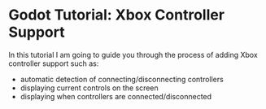 # Godot Tutorial: Xbox Controller Support

In this tutorial I am going to guide you through the process of adding Xbox controller support such as:

- automatic detection of connecting/disconnecting controllers
- displaying current controls on the screen
- displaying when controllers are connected/disconnected